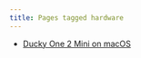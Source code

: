 ```yaml
---
title: Pages tagged hardware
---
```


- [Ducky One 2 Mini on macOS](/notes/ducky-one-2-mini-macos.html)
